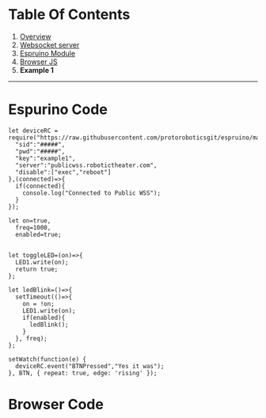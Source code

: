 # Table Of Contents
 1. [Overview](https://github.com/protoroboticsgit/espruino/blob/master/devicerc/readme.md)
 2. [Websocket server](https://github.com/protoroboticsgit/espruino/blob/master/devicerc/readme_server.md)
 3. [Espruino Module](https://github.com/protoroboticsgit/espruino/blob/master/devicerc/readme_espruino.md)
 4. [Browser JS](https://github.com/protoroboticsgit/espruino/blob/master/devicerc/readme_browser.md)
 5. **Example 1**
----------------------------------------------

# Espurino Code

```
let deviceRC = require("https://raw.githubusercontent.com/protoroboticsgit/espruino/master/devicerc/src/device/devicerc.js").connect({
  "sid":"#####",
  "pwd":"#####",
  "key":"example1",
  "server":"publicwss.robotictheater.com",
  "disable":["exec","reboot"]
},(connected)=>{
  if(connected){
    console.log("Connected to Public WSS");
  }
});

let on=true,
  freq=1000,
  enabled=true;


let toggleLED=(on)=>{
  LED1.write(on);
  return true;
};
    
let ledBlink=()=>{
  setTimeout(()=>{
    on = !on;
    LED1.write(on);
    if(enabled){
      ledBlink();
    }
  }, freq);
};

setWatch(function(e) {
  deviceRC.event("BTNPressed","Yes it was");
}, BTN, { repeat: true, edge: 'rising' });

```

# Browser Code

```
```
